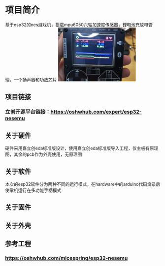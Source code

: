 # 项目简介
基于esp32的nes游戏机，搭载mpu6050六轴加速度传感器，锂电池充放电管理，一个扬声器和功放芯片
<img src=picture/b4WdAGLRhJRCBX920GnRzPvmZdyYzCkslnxCK8W9.jpeg width=50% />
## 项目链接
### 立创开源平台链接：https://oshwhub.com/expert/esp32-nesemu
## 关于硬件
硬件采用嘉立创eda标准版设计，使用嘉立创eda标准版导入工程，仅主板有原理图，其余的pcb作为外壳使用，无原理图
## 关于软件
本次的esp32软件分为两种不同的运行模式，在hardware中的arduino代码烧录后使掌机运行在多功能手柄模式
## 关于固件

## 关于外壳

## 参考工程
### https://oshwhub.com/micespring/esp32-nesemu
